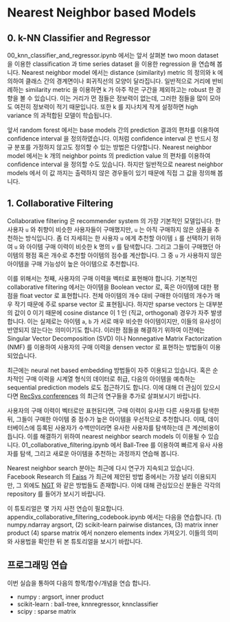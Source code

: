 # Nearest Neighbor based Models

## 0. k-NN Classifier and Regressor

00_knn_classifier_and_regressor.ipynb 에서는 앞서 살펴본 two moon dataset 을 이용한 classification 과 time series dataset 을 이용한 regression 을 연습해 봅니다. Nearest neighbor model 에서는 distance (similarity) metric 의 정의와 k 에 의하여 클래스 간의 경계면이나 회귀직선의 모양이 달라집니다. 일반적으로 거리에 반비례하는 similarity metric 을 이용하면 k 가 아주 작은 구간을 제외하고는 robust 한 경향을 볼 수 있습니다. 이는 거리가 먼 점들은 정보력이 없는데, 그러한 점들을 많이 모아도 여전히 정보력이 적기 때문입니다. 또한 k 를 지나치게 작게 설정하면 high variance 의 과적합된 모델이 학습됩니다.

앞서 random forest 에서는 base models 간의 prediction 결과의 편차를 이용하여 confidence interval 을 정의하였습니다. 이처럼 confidence interval 은 반드시 정규 분포를 가정하지 않고도 정의할 수 있는 방법은 다양합니다. Nearest neighbor model 에서는 k 개의 neighbor points 의 prediction value 의 편차를 이용하여 confidence interval 을 정의할 수도 있습니다. 하지만 일반적으로 nearest neighbor models 에서 이 값 까지는 출력하지 않은 경우들이 있기 때문에 직접 그 값을 정의해 봅니다.

## 1. Collaborative Filtering

Collaborative filtering 은 recommender system 의 가장 기본적인 모델입니다. 한 사용자 `u` 와 취향이 비슷한 사용자들이 구매했지만, `u` 는 아직 구매하지 않은 상품을 추천하는 방식입니다. 좀 더 자세히는 한 사용자 `u` 에게 추천할 아이템 `i` 를 선택하기 위하여 `u` 와 아이템 구매 이력이 비슷한 k 명의 `v` 를 탐색합니다. 그리고 그들이 구매했던 아이템의 평점 혹은 개수로 추천할 아이템의 점수를 계산합니다. 그 중 `u` 가 사용하지 않은 아이템을 구매 가능성이 높은 아이템으로 추천합니다.

이를 위해서는 첫째, 사용자의 구매 이력을 벡터로 표현해야 합니다. 기본적인 collaborative filtering 에서는 아이템을 Boolean vector 로, 혹은 아이템에 대한 평점을 float vector 로 표현합니다. 전체 아이템의 개수 대비 구매한 아이템의 개수가 매우 작기 때문에 주로 sparse vector 로 표현됩니다. 하지만 sparse vectors 는 대부분의 값이 0 이기 때문에 cosine distance 이 1 인 (직교, orthogonal) 경우가 자주 발생합니다. 이는 실제로는 아이템 `a`, `b` 가 서로 매우 비슷한 아이템이지만, 이들의 유사성이 반영되지 않는다는 의미이기도 합니다. 이러한 점들을 해결하기 위하여 이전에는 Singular Vector Decomposition (SVD) 이나 Nonnegative Matrix Factorization (NMF) 를 이용하여 사용자의 구매 이력을 densen vector 로 표현하는 방법들이 이용되었습니다.

최근에는 neural net based embedding 방법들이 자주 이용되고 있습니다. 혹은 순차적인 구매 이력을 시계열 형식의 데이터로 취급, 다음의 아이템을 예측하는 sequential prediction models 로도 접근하기도 합니다. 이에 대해 더 관심이 있으시다면 [RecSys conferences](https://recsys.acm.org/) 의 최근의 연구들을 추가로 살펴보시기 바랍니다.

사용자의 구매 이력이 벡터로만 표현된다면, 구매 이력이 유사한 다른 사용자를 탐색한 뒤, 그들이 구매한 아이템 중 점수가 높은 아이템을 우선적으로 추천합니다. 이때, 데이터베이스에 등록된 사용자가 수백만이라면 유사한 사용자를 탐색하는데 큰 계산비용이 듭니다. 이를 해결하기 위하여 nearest neighbor search models 이 이용될 수 있습니다. 01_collaborative_filtering.ipynb 에서 Ball-Tree 를 이용하여 빠르게 유사 사용자를 탐색, 그리고 새로운 아이템을 추천하는 과정까지 연습해 봅니다.

Nearest neighbor search 분야는 최근에 다시 연구가 지속되고 있습니다. Facebook Research 의 [Faiss](https://github.com/yahoojapan/NGT) 가 최근에 제안된 방법 중에서는 가장 널리 이용되지만, 그 외에도 [NGT](https://github.com/yahoojapan/NGT) 와 같은 방법들도 존재합니다. 이에 대해 관심있으신 분들은 각각의 repository 를 들어가 보시기 바랍니다.

이 튜토리얼은 몇 가지 사전 연습이 필요합니다. appendix_collaborative_filtering_codebook.ipynb 에서는 다음을 연습합니다. (1) numpy.ndarray argsort, (2) scikit-learn pairwise distances, (3) matrix inner product (4) sparse matrix 에서 nonzero elements index 가져오기. 이들의 의미와 사용법을 확인한 뒤 본 튜토리얼을 보시기 바랍니다.



## 프로그래밍 연습

이번 실습을 통하여 다음의 항목/함수/개념을 연습 합니다.

- numpy : argsort, inner product
- scikit-learn : ball-tree, knnregressor, knnclassifier
- scipy : sparse matrix

